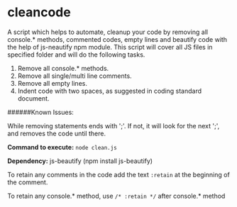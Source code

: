 # cleancode
A script which helps to automate, cleanup your code by removing all console.* methods, commented codes, empty lines and beautify code with the help of js-neautify npm module.
This script will cover all JS files in specified folder and will do the following tasks.

1.	Remove all console.* methods.
2.	Remove all single/multi line comments.
3.	Remove all empty lines.
4.	Indent code with two spaces, as suggested in coding standard document.

######Known Issues:

While removing statements ends with ';'.
If not, it will look for the next ';', and removes the code until there.

**Command to execute:** `node clean.js`

**Dependency:** js-beautify (npm install js-beautify)

To retain any comments in the code add the text `:retain` at the beginning of the comment.

To retain any console.* method, use `/* :retain */` after console.* method


